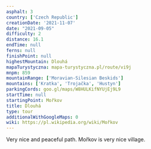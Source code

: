```yaml
---
asphalt: 3
country: ['Czech Republic']
creationDate: '2021-11-07'
date: "2021-09-05"
difficulty: 2
distance: 16.1
endTime: null
ferns: null
finishPoint: null
highestMountain: Dlouhá
mapaTurystyczna: mapa-turystyczna.pl/route/vi9j
mnpm: 859 
mountainRange: ['Moravian-Silesian Beskids']
mountains: ['Kratka', 'Trojačka', 'Hustyn']
parkingCords: goo.gl/maps/W8HULKifNYUjEj9L9
startTime: null
startingPoint: Mořkov
title: Dlouhá
type: tour
additionalWithGoogleMaps: 0
wiki: https://pl.wikipedia.org/wiki/Mořkov
---
```


Very nice and peaceful path. Mořkov is very nice village. 